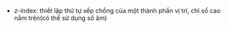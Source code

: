 
- z-index: thiết lập thứ tự xếp chồng của một thành phần vị trí, chỉ số cao nằm trên(có thể sử dụng số âm)
